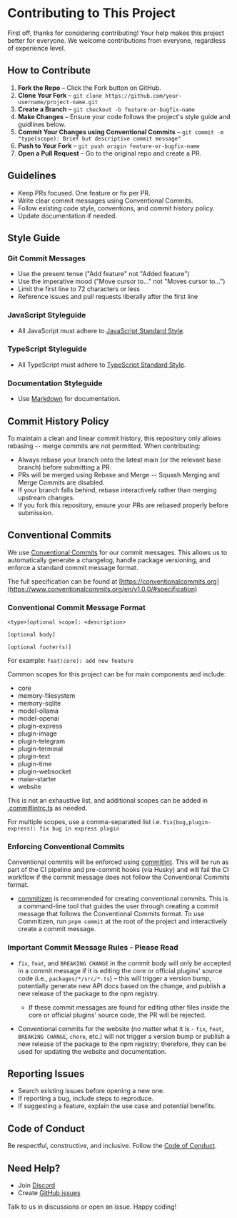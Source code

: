 # Contributing to This Project

First off, thanks for considering contributing! Your help makes this project better for everyone. We welcome contributions from everyone, regardless of experience level.

## How to Contribute

1. **Fork the Repo** – Click the Fork button on GitHub.
2. **Clone Your Fork** – `git clone https://github.com/your-username/project-name.git`
3. **Create a Branch** – `git checkout -b feature-or-bugfix-name`
4. **Make Changes** – Ensure your code follows the project's style guide and guidlines below.
5. **Commit Your Changes using Conventional Commits** – `git commit -m "type(scope): Brief but descriptive commit message"`
6. **Push to Your Fork** – `git push origin feature-or-bugfix-name`
7. **Open a Pull Request** – Go to the original repo and create a PR.

## Guidelines

- Keep PRs focused. One feature or fix per PR.
- Write clear commit messages using Conventional Commits.
- Follow existing code style, conventions, and commit history policy.
- Update documentation if needed.

## Style Guide

### Git Commit Messages

- Use the present tense ("Add feature" not "Added feature")
- Use the imperative mood ("Move cursor to..." not "Moves cursor to...")
- Limit the first line to 72 characters or less
- Reference issues and pull requests liberally after the first line

### JavaScript Styleguide

- All JavaScript must adhere to [JavaScript Standard Style](https://standardjs.com/).

### TypeScript Styleguide

- All TypeScript must adhere to [TypeScript Standard Style](https://github.com/standard/ts-standard).

### Documentation Styleguide

- Use [Markdown](https://daringfireball.net/projects/markdown/) for documentation.

## Commit History Policy

To maintain a clean and linear commit history, this repository only allows rebasing -- merge commits are not permitted. When contributing:

- Always rebase your branch onto the latest main (or the relevant base branch) before submitting a PR.
- PRs will be merged using Rebase and Merge -- Squash Merging and Merge Commits are disabled.
- If your branch falls behind, rebase interactively rather than merging upstream changes.
- If you fork this repository, ensure your PRs are rebased properly before submission.

## Conventional Commits

We use [Conventional Commits](https://www.conventionalcommits.org/en/v1.0.0/) for our commit messages. This allows us to automatically generate a changelog, handle package versioning, and enforce a standard commit message format.

The full specification can be found at [https://conventionalcommits.org](https://www.conventionalcommits.org/en/v1.0.0/#specification)

### Conventional Commit Message Format

```
<type>[optional scope]: <description>

[optional body]

[optional footer(s)]
```

For example: `feat(core): add new feature`

Common scopes for this project can be for main components and include:

- core
- memory-filesystem
- memory-sqlite
- model-ollama
- model-openai
- plugin-express
- plugin-image
- plugin-telegram
- plugin-terminal
- plugin-text
- plugin-time
- plugin-websocket
- maiar-starter
- website

This is not an exhaustive list, and additional scopes can be added in [.commitlintrc.ts](https://github.com/UraniumCorporation/maiar-ai/blob/main/.commitlintrc.ts) as needed.

For multiple scopes, use a comma-separated list i.e. `fix(bug,plugin-express): fix bug in express plugin`

### Enforcing Conventional Commits

Conventional commits will be enforced using [commitlint](https://commitlint.js.org/). This will be run as part of the CI pipeline and pre-commit hooks (via Husky) and will fail the CI workflow if the commit message does not follow the Conventional Commits format.

- [commitizen](https://commitizen.github.io/cz-cli/) is recommended for creating conventional commits. This is a command-line tool that guides the user through creating a commit message that follows the Conventional Commits format. To use Commitizen, run `pnpm commit` at the root of the project and interactively create a commit message.

### Important Commit Message Rules - Please Read

- `fix`, `feat`, and `BREAKING CHANGE` in the commit body will only be accepted in a commit message if it is editing the core or official plugins' source code (i.e., `packages/*/src/*.ts`) – this will trigger a version bump, potentially generate new API docs based on the change, and publish a new release of the package to the npm registry.

  - If these commit messages are found for editing other files inside the core or official plugins' source code, the PR will be rejected.

- Conventional commits for the website (no matter what it is - `fix`, `feat`, `BREAKING CHANGE`, `chore`, etc.) will not trigger a version bump or publish a new release of the package to the npm registry; therefore, they can be used for updating the website and documentation.

## Reporting Issues

- Search existing issues before opening a new one.
- If reporting a bug, include steps to reproduce.
- If suggesting a feature, explain the use case and potential benefits.

## Code of Conduct

Be respectful, constructive, and inclusive. Follow the [Code of Conduct](https://github.com/UraniumCorporation/maiar-ai/blob/main/.github/CODE_OF_CONDUCT.md).

## Need Help?

- Join [Discord](https://discord.gg/8YFx5RwvgM)
- Create [GitHub issues](https://github.com/UraniumCorporation/maiar-ai/issues)

Talk to us in discussions or open an issue. Happy coding!
